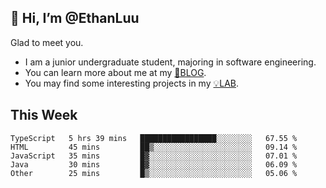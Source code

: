 ## 👋 Hi, I’m @EthanLuu

Glad to meet you.

- I am a junior undergraduate student, majoring in software engineering.
- You can learn more about me at my [📝BLOG](https://blog.ethanloo.top).
- You may find some interesting projects in my [💡LAB](https://lab.ethanloo.top).

## This Week
<!--START_SECTION:waka-->
```text
TypeScript   5 hrs 39 mins   █████████████████░░░░░░░░   67.55 % 
HTML         45 mins         ██▒░░░░░░░░░░░░░░░░░░░░░░   09.14 % 
JavaScript   35 mins         █▓░░░░░░░░░░░░░░░░░░░░░░░   07.01 % 
Java         30 mins         █▓░░░░░░░░░░░░░░░░░░░░░░░   06.09 % 
Other        25 mins         █▒░░░░░░░░░░░░░░░░░░░░░░░   05.06 % 
```
<!--END_SECTION:waka-->
